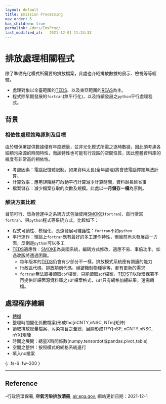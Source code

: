```yaml
---
layout: default
title: Emission Processing
nav_order: 5
has_children: true
permalink: /docs/EmsProc/
last_modified_at:   2021-12-01 11:24:33
---
```


# 排放處理相關程式

除了準備光化模式所需要的排放檔案，此處也介紹排放數據的展示、檢視等等經驗。
- 處理對象以全臺範圍的[TEDS](https://air.epa.gov.tw/EnvTopics/AirQuality_6.aspx)、以及東亞範圍的[REAS](https://www.nies.go.jp/REAS/)為主。
- 程式除早期發展的`fortran`(無平行化)，以及持續發展之`python`平行處理程式。

## 背景

### 相依性處理策略原則及目標
由於環保署提供數據僅有年度總量，並非光化模式所需之逐時數據，因此須考慮各細類污染源的時間特性，而該特性也可能有行政區的空間性質，因此整體資料庫的維度有非常高的相依性。
- 考慮因素：電腦記憶體限制。如果資料太長(全年處理)將會使電腦停擺無法計算。
- 計算效率：應用矩陣將可啟動平行計算減少計算時間，資料越長越省事
- 檔案儲存：減少檔案存取的次數及規模。此處以**一月儲存一檔**為原則。

### 解決方案比較
目前可行、皆為營運中之系統方式包括使用[SMOKE](https://www.cmascenter.org/smoke/)(`fortran`)、自行撰寫`fortran`、與`python`程式等系統方式，比較如下：
- 程式可讀性、模組化、長遠發展可維護性：`fortran`不如`python`
- 平行運作：理論上`fortran`應有最好的多工運作特性，但目前尚未發展這一方面，反倒是`python`可以多工
- [TEDS](https://air.epa.gov.tw/EnvTopics/AirQuality_6.aspx)適應性：[SMOKE](https://www.cmascenter.org/smoke/)為美國系統，編碼方式修改、適應不易、事倍功半，如遇改版將遭遇困難。
  - 每年版本的[TEDS](https://air.epa.gov.tw/EnvTopics/AirQuality_6.aspx)仍會有少部分不一樣，排放模式系統應有調適的能力
  - 行政區代碼、排放類別代碼、碳鍵機制物種等等，都有更新的需求
  - `fortran`無法直接讀取`dbf`檔案，只能讀取`sdf`檔案，[TEDS11](https://air.epa.gov.tw/EnvTopics/AirQuality_6.aspx)以後環保署不再提供詳細面源資料庫之`sdf`檔案格式，`sdf`只有網格加總結果。還需轉檔。


## 處理程序總綱
- [轉檔](https://sinotec2.github.io/jtd/docs/EmisProc/dbf2csv.py/)
- 整理時間變化係數檔案(形成fac[nCNTY,nNSC, NTm]矩陣)
- 讀取排放總量檔案、污染項目之彙總、展開形成TPY[nSP, nCNTY,nNSC, nYX]矩陣
- 時間之展開：總量X時間係數(numpy.tensordot或pandas.pivot_table)
- 空間之整併：按照模式的網格系統進行
- 填入nc檔案

{: .fs-6 .fw-300 }

---

## Reference
-行政院環保署, **空氣污染排放清冊**, [air.epa.gov](https://air.epa.gov.tw/EnvTopics/AirQuality_6.aspx), 網站更新日期：2021-12-1

